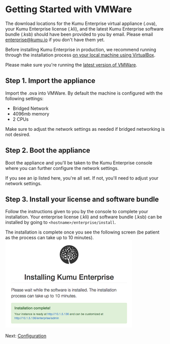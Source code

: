 # Getting Started with VMWare

The download locations for the Kumu Enterprise virtual appliance (.ova),
your Kumu Enterprise license (.kli), and the latest Kumu Enterprise software
bundle (.ksb) should have been provided to you by email. Please email
<a href="mailto:enterprise@kumu.io">enterprise@kumu.io</a> if you don't have them yet.

Before installing Kumu Enterprise in production, we recommend running through
the installation process
[on your local machine using VirtualBox](getting-started-with-virtualbox.md).

Please make sure you're running the
<a href="https://www.vmware.com/">latest version of VMWare</a>.

## Step 1. Import the appliance

Import the .ova into VMWare. By default the machine is configured with the
following settings:

- Bridged Network
- 4096mb memory
- 2 CPUs

Make sure to adjust the network settings as needed if bridged networking is
not desired.

## Step 2. Boot the appliance

Boot the appliance and you'll be taken to the Kumu Enterprise console where you
can further configure the network settings.

If you see an ip listed here, you're all set.  If not, you'll need to adjust
your network settings.

## Step 3. Install your license and software bundle

Follow the instructions given to you by the console to complete your installation.
Your enterprise license (.kli) and software bundle (.ksb) can be installed by
going to `<hostname>/enterprise/install`.

The installation is complete once you see the following screen (be patient as the process can take up to 10 minutes).
![Installation Complete](/images/enterprise-success.png)

<footer class="page-footer">
  <div class="next">Next: <a href="configuration.md">Configuration</a></div>
</footer>
